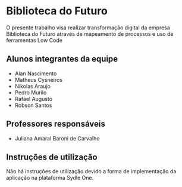 # Biblioteca do Futuro

O presente trabalho visa realizar transformação digital da empresa Biblioteca do Futuro através de mapeamento de processos e uso de ferramentas Low Code

## Alunos integrantes da equipe

* Alan Nascimento
* Matheus Cysneiros
* Nikolas Araujo
* Pedro Murilo
* Rafael Augusto
* Robson Santos

## Professores responsáveis

* Juliana Amaral Baroni de Carvalho

## Instruções de utilização

Não há instruções de utilização devido a forma de implementação da aplicação na plataforma Sydle One.

